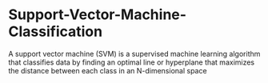 # Support-Vector-Machine-Classification
A support vector machine (SVM) is a supervised machine learning algorithm that classifies data by finding an optimal line or hyperplane that maximizes the distance between each class in an N-dimensional space

